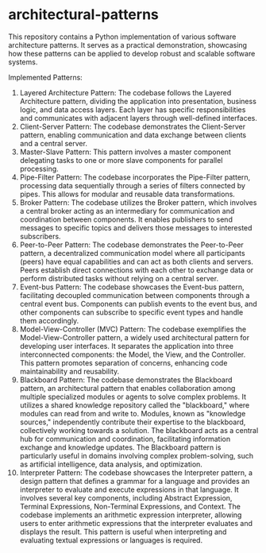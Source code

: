 # architectural-patterns


This repository contains a Python implementation of various software architecture patterns. It serves as a practical demonstration, showcasing how these patterns can be applied to develop robust and scalable software systems.

Implemented Patterns:

1. Layered Architecture Pattern: The codebase follows the Layered Architecture pattern, dividing the application into presentation, business logic, and data access layers. Each layer has specific responsibilities and communicates with adjacent layers through well-defined interfaces.
2. Client-Server Pattern: The codebase demonstrates the Client-Server pattern, enabling communication and data exchange between clients and a central server.
3. Master-Slave Pattern: This pattern involves a master component delegating tasks to one or more slave components for parallel processing.
4. Pipe-Filter Pattern: The codebase incorporates the Pipe-Filter pattern, processing data sequentially through a series of filters connected by pipes. This allows for modular and reusable data transformations.
5. Broker Pattern: The codebase utilizes the Broker pattern, which involves a central broker acting as an intermediary for communication and coordination between components. It enables publishers to send messages to specific topics and delivers those messages to interested subscribers.
6. Peer-to-Peer Pattern: The codebase demonstrates the Peer-to-Peer pattern, a decentralized communication model where all participants (peers) have equal capabilities and can act as both clients and servers. Peers establish direct connections with each other to exchange data or perform distributed tasks without relying on a central server.
7. Event-bus Pattern: The codebase showcases the Event-bus pattern, facilitating decoupled communication between components through a central event bus. Components can publish events to the event bus, and other components can subscribe to specific event types and handle them accordingly.
8. Model-View-Controller (MVC) Pattern: The codebase exemplifies the Model-View-Controller pattern, a widely used architectural pattern for developing user interfaces. It separates the application into three interconnected components: the Model, the View, and the Controller. This pattern promotes separation of concerns, enhancing code maintainability and reusability.
9. Blackboard Pattern: The codebase demonstrates the Blackboard pattern, an architectural pattern that enables collaboration among multiple specialized modules or agents to solve complex problems. It utilizes a shared knowledge repository called the "blackboard," where modules can read from and write to. Modules, known as "knowledge sources," independently contribute their expertise to the blackboard, collectively working towards a solution. The blackboard acts as a central hub for communication and coordination, facilitating information exchange and knowledge updates. The Blackboard pattern is particularly useful in domains involving complex problem-solving, such as artificial intelligence, data analysis, and optimization.
10. Interpreter Pattern: The codebase showcases the Interpreter pattern, a design pattern that defines a grammar for a language and provides an interpreter to evaluate and execute expressions in that language. It involves several key components, including Abstract Expression, Terminal Expressions, Non-Terminal Expressions, and Context. The codebase implements an arithmetic expression interpreter, allowing users to enter arithmetic expressions that the interpreter evaluates and displays the result. This pattern is useful when interpreting and evaluating textual expressions or languages is required.